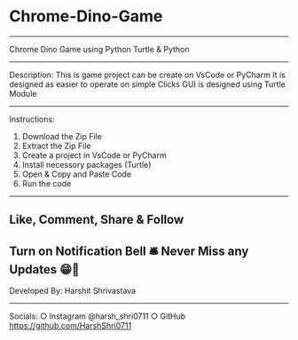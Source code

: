 # Chrome-Dino-Game
---------------------------------
Chrome Dino Game using Python
Turtle & Python

---------------------------------
Description: 
This is game project can be create on VsCode or PyCharm
It is designed as easier to operate on simple Clicks
GUI is designed using Turtle Module

---------------------------------
Instructions:
1. Download the Zip File
2. Extract the Zip File
3. Create a project in VsCode or PyCharm
4. Install necessory packages (Turtle) 
5. Open & Copy and Paste Code
5. Run the code 

---------------------------------
Like, Comment, Share & Follow 
---------------------------------
Turn on Notification Bell 🛎 
Never Miss any Updates 😁🙏
---------------------------------
Developed By:
Harshit Shrivastava

---------------------------------
Socials: 
○ Instagram @harsh_shri0711
○ GitHub https://github.com/HarshShri0711
